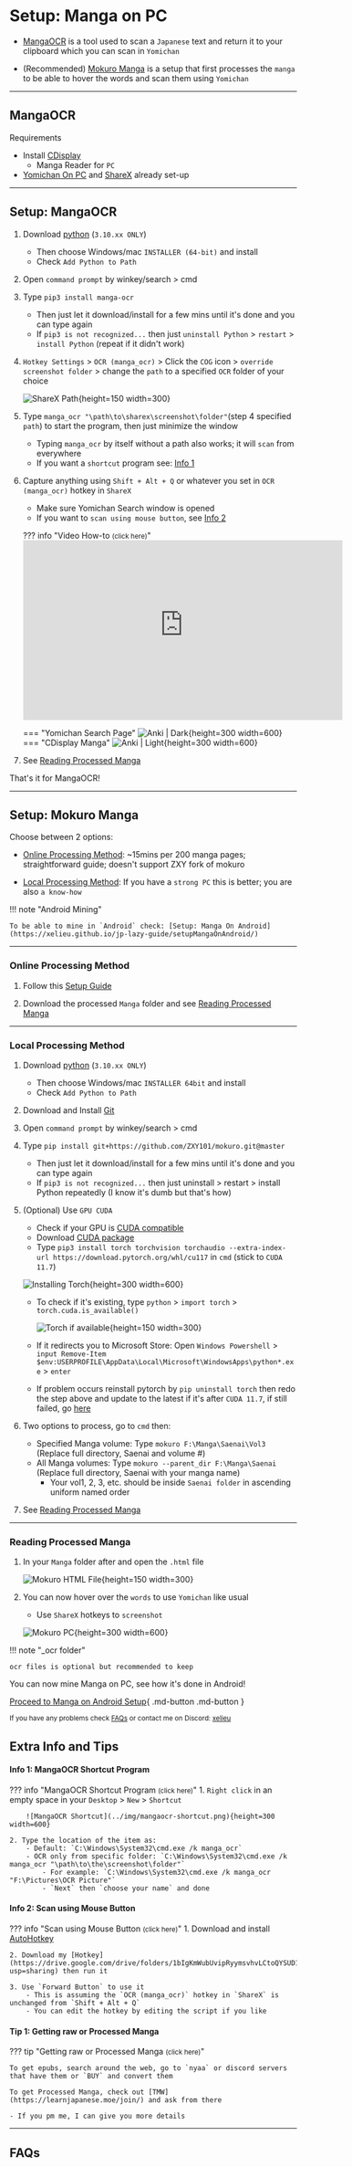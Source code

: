 # Setup: Manga on PC

- [MangaOCR](https://xelieu.github.io/jp-lazy-guide/setupMangaOnPC/#setup-mangaocr) is a tool used to scan a `Japanese` text and return it to your clipboard which you can scan in `Yomichan`

- (Recommended) [Mokuro Manga](https://xelieu.github.io/jp-lazy-guide/setupMangaOnPC/#setup-mokuro-manga) is a setup that first processes the `manga` to be able to hover the words and scan them using `Yomichan`

---

## MangaOCR

Requirements

- Install [CDisplay](https://www.cdisplay.me/)
    - Manga Reader for `PC`
- [Yomichan On PC](https://xelieu.github.io/jp-lazy-guide/setupYomichanOnPC/) and [ShareX](https://xelieu.github.io/jp-lazy-guide/setupShareX/) already set-up

---

## Setup: MangaOCR

1. Download [python](https://www.python.org/downloads/release/python-31011/) (`3.10.xx ONLY`)
    - Then choose Windows/mac `INSTALLER (64-bit)` and install
    - Check `Add Python to Path`

2. Open `command prompt` by winkey/search > cmd

3. Type `pip3 install manga-ocr`
    - Then just let it download/install for a few mins until it's done and you can type again
    - If `pip3 is not recognized...` then just `uninstall Python` > `restart` > `install Python` (repeat if it didn't work)

4. `Hotkey Settings` > `OCR (manga_ocr)` > Click the `COG` icon > `override screenshot folder` > change the `path` to a specified `OCR` folder of your choice

    ![ShareX Path](../img/sharex-path.png){height=150 width=300}

5. Type `manga_ocr "\path\to\sharex\screenshot\folder"`(step 4 specified `path`) to start the program, then just minimize the window
    - Typing `manga_ocr` by itself without a path also works; it will `scan` from everywhere
    - If you want a `shortcut` program see: [Info 1](https://xelieu.github.io/jp-lazy-guide/setupMangaOnPC/#info-1-mangaocr-shortcut-program)

6. Capture anything using `Shift + Alt + Q` or whatever you set in `OCR (manga_ocr)` hotkey in `ShareX`
    - Make sure Yomichan Search window is opened
    - If you want to `scan using mouse button`, see [Info 2](https://xelieu.github.io/jp-lazy-guide/setupMangaOnPC/#info-2-scan-using-mouse-button)

    ??? info "Video How-to <small>(click here)</small>"
        <iframe width="560" height="315" src="https://user-images.githubusercontent.com/22717958/150238361-052b95d1-0152-485f-a441-48a957536239.mp4" title="MangaOCR How-to" frameborder="0" allow="accelerometer; autoplay; clipboard-write; encrypted-media; gyroscope; picture-in-picture; web-share" allowfullscreen></iframe>

    === "Yomichan Search Page"
        ![Anki | Dark](../img/yomichan-search-page.png){height=300 width=600}
    === "CDisplay Manga"
        ![Anki | Light](../img/cdisplay-manga.png){height=300 width=600}

6. See [Reading Processed Manga](https://xelieu.github.io/jp-lazy-guide/setupMangaOnPC/#reading-processed-manga)


That's it for MangaOCR!

---

## Setup: Mokuro Manga

Choose between 2 options:

- [Online Processing Method](https://xelieu.github.io/jp-lazy-guide/setupMangaOnPC/#online-processing-method): ~15mins per 200 manga pages; straightforward guide; doesn't support ZXY fork of mokuro

- [Local Processing Method](https://xelieu.github.io/jp-lazy-guide/setupMangaOnPC/#local-processing-method): If you have a `strong PC` this is better; you are also `a know-how`

!!! note "Android Mining"

    To be able to mine in `Android` check: [Setup: Manga On Android](https://xelieu.github.io/jp-lazy-guide/setupMangaOnAndroid/)

---

### Online Processing Method

1. Follow this [Setup Guide](https://colab.research.google.com/drive/1zT4ubIPs3J93UJ0Di82A1ZimzXYULXNf?usp=sharing)

2. Download the processed `Manga` folder and see [Reading Processed Manga](https://xelieu.github.io/jp-lazy-guide/setupMangaOnPC/#reading-processed-manga)


---

### Local Processing Method

1. Download [python](https://www.python.org/downloads/release/python-31011/) (`3.10.xx ONLY`)
    - Then choose Windows/mac `INSTALLER 64bit` and install
    - Check `Add Python to Path`

2. Download and Install [Git](https://github.com/git-for-windows/git/releases/download/v2.40.1.windows.1/Git-2.40.1-64-bit.exe)

3. Open `command prompt` by winkey/search > cmd

4. Type `pip install git+https://github.com/ZXY101/mokuro.git@master`
    - Then just let it download/install for a few mins until it's done and you can type again
    - If `pip3 is not recognized...` then just uninstall > restart > install Python repeatedly (I know it's dumb but that's how)

5. (Optional) Use `GPU CUDA`
    - Check if your GPU is [CUDA compatible](https://developer.nvidia.com/cuda-gpus)
    - Download [CUDA package](https://developer.nvidia.com/cuda-downloads)
    - Type `pip3 install torch torchvision torchaudio --extra-index-url https://download.pytorch.org/whl/cu117` in `cmd` (stick to `CUDA 11.7`)

    ![Installing Torch](../img/installing-torch.png){height=300 width=600}

    - To check if it's existing, type `python` > `import torch` > `torch.cuda.is_available()`

        ![Torch if available](../img/torch-if-available.png){height=150 width=300}

    - If it redirects you to Microsoft Store: Open `Windows Powershell` > `input Remove-Item $env:USERPROFILE\AppData\Local\Microsoft\WindowsApps\python*.exe` > `enter`
    - If problem occurs reinstall pytorch by `pip uninstall torch` then redo the step above and update to the latest if it's after `CUDA 11.7`, if still failed, go [here](https://pytorch.org/get-started/locally/#windows-verification)

6. Two options to process, go to `cmd` then:
    - Specified Manga volume: Type `mokuro F:\Manga\Saenai\Vol3` (Replace full directory, Saenai and volume #)
    - All Manga volumes: Type `mokuro --parent_dir F:\Manga\Saenai` (Replace full directory, Saenai with your manga name)
        - Your vol1, 2, 3, etc. should be inside `Saenai folder` in ascending uniform named order

7. See [Reading Processed Manga](https://xelieu.github.io/jp-lazy-guide/setupMangaOnPC/#reading-processed-manga)

---

### Reading Processed Manga

1. In your `Manga` folder after and open the `.html` file

    ![Mokuro HTML File](../img/mokuro-html-file.png){height=150 width=300}

2. You can now hover over the `words` to use `Yomichan` like usual
    - Use `ShareX` hotkeys to `screenshot`

    ![Mokuro PC](../img/mokuro-pc.png){height=300 width=600}

!!! note "_ocr folder"

    ocr files is optional but recommended to keep

You can now mine Manga on PC, see how it's done in Android!

[Proceed to Manga on Android Setup](setupMangaOnAndroid.md){ .md-button .md-button }

<small>If you have any problems check [FAQs](https://xelieu.github.io/jp-lazy-guide/setupMangaOnPC/#faqs) or contact me on Discord: [xelieu](https://www.discordapp.com/users/719459399168426054)</small>

## Extra Info and Tips

#### Info 1: MangaOCR Shortcut Program

??? info "MangaOCR Shortcut Program <small>(click here)</small>"
    1. `Right click` in an empty space in your `Desktop` > `New` > `Shortcut`

        ![MangaOCR Shortcut](../img/mangaocr-shortcut.png){height=300 width=600}

    2. Type the location of the item as:
        - Default: `C:\Windows\System32\cmd.exe /k manga_ocr`
        - OCR only from specific folder: `C:\Windows\System32\cmd.exe /k manga_ocr "\path\to\the\screenshot\folder"`
            - For example: `C:\Windows\System32\cmd.exe /k manga_ocr "F:\Pictures\OCR Picture"`
            - `Next` then `choose your name` and done

#### Info 2: Scan using Mouse Button

??? info "Scan using Mouse Button <small>(click here)</small>"
    1. Download and install [AutoHotkey](https://www.autohotkey.com/)

    2. Download my [Hotkey](https://drive.google.com/drive/folders/1bIgKmWubUvipRyymsvhvLCtoQYSUD1q3?usp=sharing) then run it

    3. Use `Forward Button` to use it
        - This is assuming the `OCR (manga_ocr)` hotkey in `ShareX` is unchanged from `Shift + Alt + Q`
        - You can edit the hotkey by editing the script if you like

#### Tip 1: Getting raw or Processed Manga

??? tip "Getting raw or Processed Manga <small>(click here)</small>"

    To get epubs, search around the web, go to `nyaa` or discord servers that have them or `BUY` and convert them

    To get Processed Manga, check out [TMW](https://learnjapanese.moe/join/) and ask from there

    - If you pm me, I can give you more details

---

## FAQs
